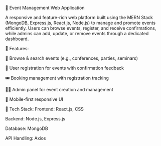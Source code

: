 🎉 Event Management Web Application

A responsive and feature-rich web platform built using the MERN Stack (MongoDB, Express.js, React.js, Node.js) to manage and promote events efficiently. Users can browse events, register, and receive confirmations, while admins can add, update, or remove events through a dedicated dashboard.

🔧 Features:

📅 Browse & search events (e.g., conferences, parties, seminars)

📝 User registration for events with confirmation feedback

🎟️ Booking management with registration tracking

🧑‍💻 Admin panel for event creation and management

📱 Mobile-first responsive UI


📌 Tech Stack:
Frontend: React.js, CSS

Backend: Node.js, Express.js

Database: MongoDB

API Handling: Axios

